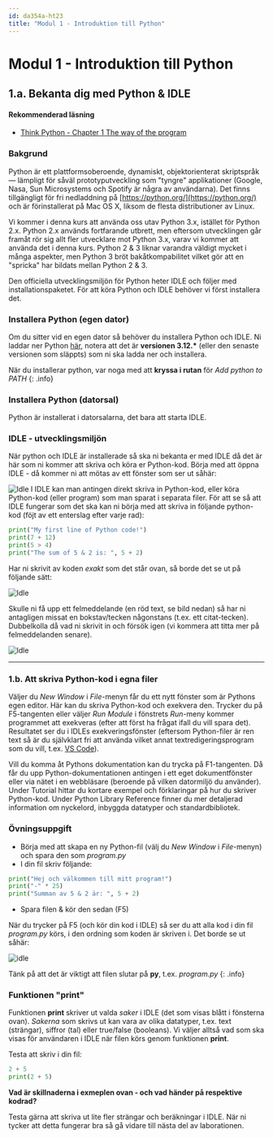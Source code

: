 ```yaml
---
id: da354a-ht23
title: "Modul 1 - Introduktion till Python"
---
```


# Modul 1 - Introduktion till Python

## 1.a. Bekanta dig med Python & IDLE

#### Rekommenderad läsning

- [Think Python - Chapter 1 The way of the program](http://greenteapress.com/thinkpython2/html/thinkpython2002.html)

### Bakgrund

Python är ett plattformsoberoende, dynamiskt, objektorienterat skriptspråk — lämpligt för såväl prototyputveckling som "tyngre" applikationer (Google, Nasa, Sun Microsystems och Spotify är några av användarna). Det finns tillgängligt för fri nedladdning på [https://python.org/](https://python.org/) och är förinstallerat på Mac OS X, liksom de flesta distributioner av Linux.

Vi kommer i denna kurs att använda oss utav Python 3.x, istället för Python 2.x. Python 2.x används fortfarande utbrett, men eftersom utvecklingen går framåt rör sig allt fler utvecklare mot Python 3.x, varav vi kommer att använda det i denna kurs. Python 2 &amp; 3 liknar varandra väldigt mycket i många aspekter, men Python 3 bröt bakåtkompabilitet vilket gör att en "spricka" har bildats mellan Python 2 &amp; 3.

Den officiella utvecklingsmiljön för Python heter IDLE och följer med installationspaketet. För att köra Python och IDLE behöver vi först installera det.

### Installera Python (egen dator)

Om du sitter vid en egen dator så behöver du installera Python och IDLE. Ni laddar ner Python [här](https://www.python.org), notera att det är <b>versionen 3.12.*</b> (eller den senaste versionen som släppts) som ni ska ladda ner och installera.

När du installerar python, var noga med att **kryssa i rutan** för *Add python to PATH*
{: .info}

### Installera Python (datorsal)

Python är installerat i datorsalarna, det bara att starta IDLE.

### IDLE - utvecklingsmiljön

När python och IDLE är installerade så ska ni bekanta er med IDLE då det är här som ni kommer att skriva och köra er Python-kod. Börja med att öppna IDLE - då kommer ni att mötas av ett fönster som ser ut såhär:

![Idle](../images/idle.png)
I IDLE kan man antingen direkt skriva in Python-kod, eller köra Python-kod (eller program) som man sparat i separata filer. För att se så att IDLE fungerar som det ska kan ni börja med att skriva in följande python-kod (föjt av ett enterslag efter varje rad):

```python
print("My first line of Python code!")
print(7 + 12)
print(5 > 4)
print("The sum of 5 & 2 is: ", 5 + 2)
```

Har ni skrivit av koden <i>exakt</i> som det står ovan, så borde det se ut på följande sätt:

![Idle](../images/idle2.png)

Skulle ni få upp ett felmeddelande (en röd text, se bild nedan) så har ni antagligen missat en bokstav/tecken någonstans (t.ex. ett citat-tecken). Dubbelkolla då vad ni skrivit in och försök igen (vi kommera att titta mer på felmeddelanden senare).

![Idle](../images/idle3.png)

---

### 1.b. Att skriva Python-kod i egna filer

Väljer du *New Window* i *File*-menyn får du ett nytt fönster som är Pythons egen editor. Här kan du skriva Python-kod och exekvera den. Trycker du på F5-tangenten eller väljer *Run Module* i fönstrets *Run*-meny kommer programmet att exekveras (efter att först ha frågat ifall du vill spara det). Resultatet ser du i IDLEs exekveringsfönster (eftersom Python-filer är ren text så är du självklart fri att använda vilket annat textredigeringsprogram som du vill, t.ex. [VS Code](https://code.visualstudio.com/)).

Vill du komma åt Pythons dokumentation kan du trycka på F1-tangenten. Då får du upp Python-dokumentationen antingen i ett eget dokumentfönster eller via nätet i en webbläsare (beroende på vilken datormiljö du använder). Under Tutorial hittar du kortare exempel och förklaringar på hur du skriver Python-kod. Under Python Library Reference finner du mer detaljerad information om nyckelord, inbyggda datatyper och standardbibliotek.

### Övningsuppgift

* Börja med att skapa en ny Python-fil (välj du *New Window* i *File*-menyn) och spara den som *program.py*
* I din fil skriv följande:
```python
print("Hej och välkommen till mitt program!")
print("-" * 25)
print("Summan av 5 & 2 är: ", 5 + 2)
```
* Spara filen & kör den sedan (F5)

När du trycker på F5 (och kör din kod i IDLE) så ser du att alla kod i din fil *program.py* körs, i den ordning som koden är skriven i. Det borde se ut såhär:

![idle](../images/idle4.png)

Tänk på att det är viktigt att filen slutar på **py**, t.ex. *program.py*
{: .info}


### Funktionen "print"

Funktionen **print** skriver ut valda *saker* i IDLE (det som visas blått i fönsterna ovan). *Sakerna* som skrivs ut kan vara av olika datatyper, t.ex. text (strängar), siffror (tal) eller true/false (booleans). Vi väljer alltså vad som ska visas för användaren i IDLE när filen körs genom funktionen **print**.

Testa att skriv i din fil:

```python
2 + 5
print(2 + 5)
```

**Vad är skillnaderna i exmeplen ovan - och vad händer på respektive kodrad?**

Testa gärna att skriva ut lite fler strängar och beräkningar i IDLE. När ni tycker att detta fungerar bra så gå vidare till nästa del av laborationen.
